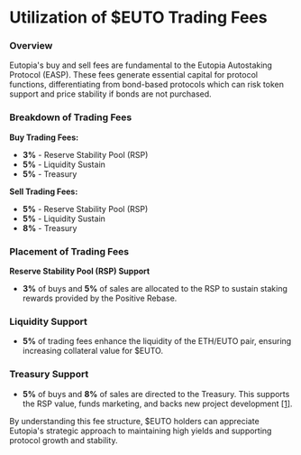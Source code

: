 # Utilization of $EUTO Trading Fees

### Overview

Eutopia's buy and sell fees are fundamental to the Eutopia Autostaking Protocol (EASP). These fees generate essential capital for protocol functions, differentiating from bond-based protocols which can risk token support and price stability if bonds are not purchased.

### Breakdown of Trading Fees

**Buy Trading Fees:**

* **3%** - Reserve Stability Pool (RSP)
* **5%** - Liquidity Sustain
* **5%** - Treasury

**Sell Trading Fees:**

* **5%** - Reserve Stability Pool (RSP)
* **5%** - Liquidity Sustain
* **8%** - Treasury

### Placement of Trading Fees

**Reserve Stability Pool (RSP) Support**

* **3%** of buys and **5%** of sales are allocated to the RSP to sustain staking rewards provided by the Positive Rebase.

### **Liquidity Support**

* **5%** of trading fees enhance the liquidity of the ETH/EUTO pair, ensuring increasing collateral value for $EUTO.

### **Treasury Support**

* **5%** of buys and **8%** of sales are directed to the Treasury. This supports the RSP value, funds marketing, and backs new project development [\[1\]](https://github.com/Eutopia-Finance/Eutopia-Finance-Documentation/blob/91550a0a5d77a0a4f55b7f064cdce0b8ed671a07/euto/utilization-of-usdeuto-trading-fees.md#L1-L42).

By understanding this fee structure, $EUTO holders can appreciate Eutopia's strategic approach to maintaining high yields and supporting protocol growth and stability.
